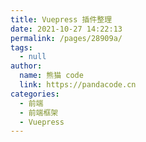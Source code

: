 ```yaml
---
title: Vuepress 插件整理
date: 2021-10-27 14:22:13
permalink: /pages/28909a/
tags: 
  - null
author: 
  name: 熊猫 code
  link: https://pandacode.cn
categories: 
  - 前端
  - 前端框架
  - Vuepress
---
```

